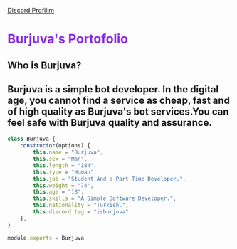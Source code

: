 [Discord Profilim](https://lanyard.cnrad.dev/api/1117536584498167898)

<H1 style="color: blueviolet;">Burjuva's Portofolio</H1>

<h2>Who is Burjuva?</h2>
<h2 ">Burjuva is a simple bot developer. In the digital age, you cannot find a service as cheap, fast and of high quality as Burjuva's bot services.You can feel safe with Burjuva quality and assurance.</h2>


```js
class Burjuva {
    constructor(options) {
        this.name = "Burjuva",
        this.sex = "Man",
        this.length = "184",
        this.type = "Human",
        this.job = "Student And a Part-Time Developer.",
        this.weight = "74",
        this.age = "18",
        this.skills = "A Simple Software Developer.",
        this.nationality = "Turkish.",
        this.discord.tag = "isburjuva"
    };
}

module.exports = Burjuva
```
